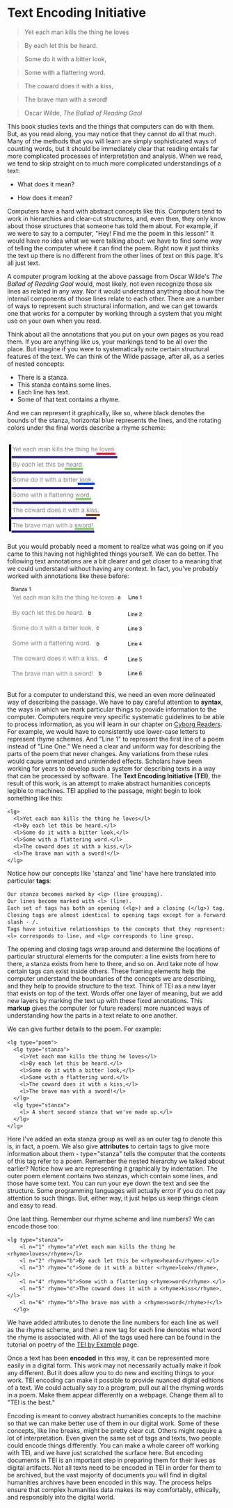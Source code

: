 # Text Encoding Initiative


>Yet each man kills the thing he loves

>By each let this be heard.

>Some do it with a bitter look,

>Some with a flattering word.

>The coward does it with a kiss,

>The brave man with a sword!

> Oscar Wilde, *The Ballad of Reading Gaol*

This book studies texts and the things that computers can do with them. But, as you read along, you may notice that they cannot do all that much. Many of the methods that you will learn are simply sophisticated ways of counting words, but it should be immediately clear that reading entails far more complicated processes of interpretation and analysis. When we read, we tend to skip straight on to much more complicated understandings of a text:

* What does it mean?

* How does it mean?

Computers have a hard with abstract concepts like this. Computers tend to work in hierarchies and clear-cut structures, and, even then, they only know about those structures that someone has told them about. For example, if we were to say to a computer, "Hey! Find me the poem in this lesson!" It would have no idea what we were talking about: we have to find some way of telling the computer where it can find the poem. Right now it just thinks the text up there is no different from the other lines of text on this page. It's all just text.

A computer program looking at the above passage from Oscar Wilde's *The Ballad of Reading Gaol* would, most likely, not even recognize those six lines as related in any way. Nor it would understand anything about how the internal components of those lines relate to each other. There are a number of ways to represent such structural information, and we can get towards one that works for a computer by working through a system that you might use on your own when you read. 

Think about all the annotations that you put on your own pages as you read them. If you are anything like us, your markings tend to be all over the place. But imagine if you were to systematically note certain structural features of the text. We can think of the Wilde passage, after all, as a series of nested concepts:

* There is a stanza.
* This stanza contains some lines.
* Each line has text.
* Some of that text contains a rhyme.

And we can represent it graphically, like so, where black denotes the bounds of the stanza, horizontal blue represents the lines, and the rotating colors under the final words describe a rhyme scheme:

![marking up poem by hand graphically](/assets/archives/tei-graphic.jpg)

But you would probably need a moment to realize what was going on if you came to this having not highlighted things yourself. We can do better. The following text annotations are a bit clearer and get closer to a meaning that we could understand without having any context. In fact, you've probably worked with annotations like these before:

![tei with text annotations](/assets/archives/tei.jpg)

But for a computer to understand this, we need an even more delineated way of describing the passage. We have to pay careful attention to **syntax**, the ways in which we mark particular things to provide information to the computer. Computers require very specific systematic guidelines to be able to process information, as you will learn in our chapter on [Cyborg Readers](cyborg-readers.md). For example, we would have to consistently use lower-case letters to represent rhyme schemes. And "Line 1" to represent the first line of a poem instead of "Line One." We need a clear and uniform way for describing the parts of the poem that never changes. Any variations from these rules would cause unwanted and unintended effects. Scholars have been working for years to develop such a system for describing texts in a way that can be processed by software. The **Text Encoding Initiative (TEI)**, the result of this work, is an attempt to make abstract humanities concepts legible to machines. TEI applied to the passage, might begin to look something like this:

```
<lg>
  <l>Yet each man kills the thing he loves</l>
  <l>By each let this be heard.</l>
  <l>Some do it with a bitter look,</l>
  <l>Some with a flattering word.</l>
  <l>The coward does it with a kiss,</l>
  <l>The brave man with a sword!</l>
</lg>
```

Notice how our concepts like 'stanza' and 'line' have here translated into particular **tags**:  
```
Our stanza becomes marked by <lg> (line grouping).
Our lines become marked with <l> (line).
Each set of tags has both an opening (<lg>) and a closing (</lg>) tag. 
Closing tags are almost identical to opening tags except for a forward slash - /.
Tags have intuitive relationships to the concepts that they represent: <l> corresponds to line, and <lg> corresponds to line group.
```
The opening and closing tags wrap around and determine the locations of particular structural elements for the computer: a line exists from here to there, a stanza exists from here to there, and so on. And take note of how certain tags can exist inside others. These framing elements help the computer understand the boundaries of the concepts we are describing, and they help to provide structure to the text. Think of TEI as a new layer that exists on top of the text. Words offer one layer of meaning, but we add new layers by marking the text up with these fixed annotations. This **markup** gives the computer (or future readers) more nuanced ways of understanding how the parts in a text relate to one another.

We can give further details to the poem. For example:

```
<lg type="poem">
  <lg type="stanza">
    <l>Yet each man kills the thing he loves</l>
    <l>By each let this be heard.</l>
    <l>Some do it with a bitter look,</l>
    <l>Some with a flattering word.</l>
    <l>The coward does it with a kiss,</l>
    <l>The brave man with a sword!</l>
  </lg>
  <lg type="stanza">
    <l> A short second stanza that we've made up.</l>
  </lg>
</lg>
```

Here I've added an exta stanza group as well as an outer tag to denote this is, in fact, a poem. We also give **attributes** to certain tags to give more information about them - type="stanza" tells the computer that the contents of this tag refer to a poem. Remember the nested hierarchy we talked about earlier? Notice how we are representing it graphically by indentation. The outer poem element contains two stanzas, which contain some lines, and those have some text. You can run your eye down the text and see the structure. Some programming languages will actually error if you do not pay attention to such things. But, either way, it just helps us keep things clean and easy to read. 

One last thing. Remember our rhyme scheme and line numbers? We can encode those too:

``` 
<lg type="stanza">
    <l n="1" rhyme="a">Yet each man kills the thing he <rhyme>loves</rhyme></l>
    <l n="2" rhyme="b">By each let this be <rhyme>heard</rhyme>.</l>
    <l n="3" rhyme="c">Some do it with a bitter <rhyme>look</rhyme>,</l>
    <l n="4" rhyme="b">Some with a flattering <rhyme>word</rhyme>.</l>
    <l n="5" rhyme="d">The coward does it with a <rhyme>kiss</rhyme>,</l>
    <l n="6" rhyme="b">The brave man with a <rhyme>sword</rhyme>!</l>
  </lg>
 ```

We have added attributes to denote the line numbers for each line as well as the rhyme scheme, and then a new <rhyme> tag for each line denotes what word the rhyme is associated with. All of the tags used here can be found in the tutorial on poetry of the [TEI by Example](http://teibyexample.org/modules/TBED04v00.htm) page.

Once a text has been **encoded** in this way, it can be represented more easily in a digital form. This work may not necessarily actually make it *look* any different. But it does allow you to do new and exciting things to your work. TEI encoding can make it possible to provide nuanced digital editions of a text. We could actually say to a program, pull out all the rhyming words in a poem. Make them appear differently on a webpage. Change them all to "TEI is the best."

Encoding is meant to convey abstract humanities concepts to the machine so that we can make better use of them in our digital work. Some of these concepts, like line breaks, might be pretty clear cut. Others might require a lot of interpretation. Even given the same set of tags and texts, two people could encode things differently. You can make a whole career off working with TEI, and we have just scratched the surface here. But encoding documents in TEI is an important step in preparing them for their lives as digital artifacts. Not all texts need to be encoded in TEI in order for them to be archived, but the vast majority of documents you will find in digital humanities archives have been encoded in this way. The process helps ensure that complex humanities data makes its way comfortably, ethically, and responsibly into the digital world.